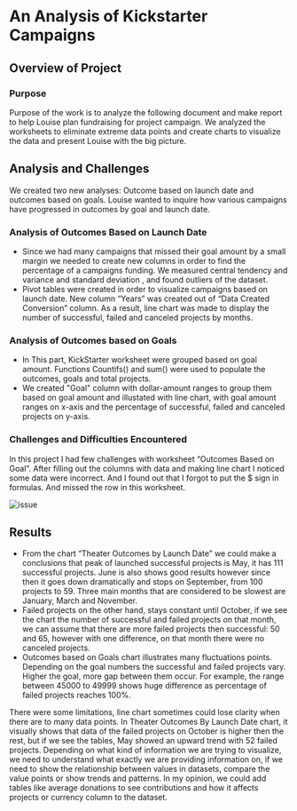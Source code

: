 # An Analysis of Kickstarter Campaigns
## Overview of Project

### Purpose

Purpose of the work is to analyze the following document and make report to help Louise plan fundraising for project campaign. We analyzed the worksheets to eliminate extreme data points and create charts to visualize the data and present Louise with the big picture.

## Analysis and Challenges
We created two new analyses: Outcome based on launch date and outcomes based on goals. Louise wanted to inquire how various campaigns have progressed in outcomes by goal and launch date.

### Analysis of Outcomes Based on Launch Date 
- Since we had many campaigns that missed their goal amount by a small margin we needed to create new columns in order to find the percentage of a campaigns funding. We measured central tendency and variance and standard deviation , and found outliers of the dataset. 
- Pivot tables were created in order to visualize campaigns based on launch date. New column “Years” was created out of “Data Created Conversion” column. As a result, line chart was made to display the number of successful, failed and canceled projects by months.

### Analysis of Outcomes based on Goals 
- In This part, KickStarter worksheet were grouped based on goal amount. Functions Countifs() and sum() were used to populate the outcomes, goals and total projects.
- We created "Goal" column with dollar-amount ranges to group them based on goal amount and illustated with line chart, with goal amount ranges on x-axis and the percentage of successful, failed and canceled projects on y-axis.

### Challenges and Difficulties Encountered

In this project I had few challenges with worksheet “Outcomes Based on Goal”. After filling out the columns with data and making line chart I noticed some data were incorrect. And I found out that I forgot to put the $ sign in formulas. And missed the row in this worksheet.

![issue](https://user-images.githubusercontent.com/66500222/166116886-c3ac2b5b-412f-43e8-8361-ae457a6987f6.png)

## Results
- From the chart “Theater Outcomes by Launch Date” we could make a conclusions that peak of launched successful projects is May, it has 111 successful projects. June is also shows good results however since then it goes down dramatically and stops on September, from 100 projects to 59. Three main months that are considered to be slowest are January, March and November. 
- Failed projects on the other hand, stays constant until October, if we see the chart the number of successful and failed projects on that month, we can assume that there are more failed projects then successful: 50 and 65, however with one difference, on that month there were no canceled projects.
- Outcomes based on Goals chart illustrates many fluctuations points. Depending on the goal numbers the successful and failed projects vary. Higher the goal, more gap between them occur. For example, the range between 45000 to 49999 shows huge difference as percentage of failed projects reaches 100%.

There were some limitations, line chart sometimes could lose clarity when there are to many data points. In Theater Outcomes By Launch Date chart, it visually shows that data of the failed projects on October is higher then the rest, but if we see the tables, May showed an upward trend with 52 failed projects.
Depending on what kind of information we are trying to visualize, we need to understand what exactly we are providing information on, if we need to show the relationship between values in datasets, compare the value points or show trends and patterns. In my opinion, we could add tables like average donations to see contributions and how it affects projects or currency column to the dataset. 


